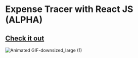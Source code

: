 # Expense Tracer with React JS (ALPHA)

## [Check it out](https://aayushparekhh.github.io/expense-manager-reactjs/)

![Animated GIF-downsized_large (1)](https://user-images.githubusercontent.com/64417892/115966513-88bab600-a54b-11eb-9daa-46d20d14bb93.gif)

